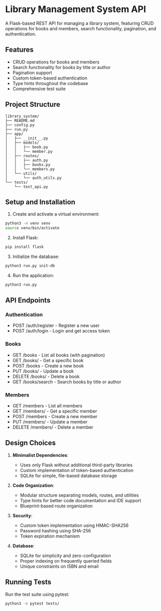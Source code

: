 # Library Management System API

A Flask-based REST API for managing a library system, featuring CRUD operations for books and members, search functionality, pagination, and authentication.

## Features

- CRUD operations for books and members
- Search functionality for books by title or author
- Pagination support
- Custom token-based authentication
- Type hints throughout the codebase
- Comprehensive test suite

## Project Structure

```
library_system/
├── README.md
├── config.py
├── run.py
├── app/
│   ├── __init__.py
│   ├── models/
│   │   ├── book.py
│   │   └── member.py
│   ├── routes/
│   │   ├── auth.py
│   │   ├── books.py
│   │   └── members.py
│   └── utils/
│       └── auth_utils.py
└── tests/
    └── test_api.py
```

## Setup and Installation

1. Create and activate a virtual environment:
```bash
python3 -m venv venv
source venv/bin/activate
```

2. Install Flask:
```bash
pip install flask
```

3. Initialize the database:
```bash
python3 run.py init-db
```

4. Run the application:
```bash
python3 run.py
```

## API Endpoints

### Authentication
- POST /auth/register - Register a new user
- POST /auth/login - Login and get access token

### Books
- GET /books - List all books (with pagination)
- GET /books/<id> - Get a specific book
- POST /books - Create a new book
- PUT /books/<id> - Update a book
- DELETE /books/<id> - Delete a book
- GET /books/search - Search books by title or author

### Members
- GET /members - List all members
- GET /members/<id> - Get a specific member
- POST /members - Create a new member
- PUT /members/<id> - Update a member
- DELETE /members/<id> - Delete a member

## Design Choices

1. **Minimalist Dependencies**: 
   - Uses only Flask without additional third-party libraries
   - Custom implementation of token-based authentication
   - SQLite for simple, file-based database storage

2. **Code Organization**:
   - Modular structure separating models, routes, and utilities
   - Type hints for better code documentation and IDE support
   - Blueprint-based route organization

3. **Security**:
   - Custom token implementation using HMAC-SHA256
   - Password hashing using SHA-256
   - Token expiration mechanism

4. **Database**:
   - SQLite for simplicity and zero-configuration
   - Proper indexing on frequently queried fields
   - Unique constraints on ISBN and email

## Running Tests

Run the test suite using pytest:
```bash
python3 -m pytest tests/
```
